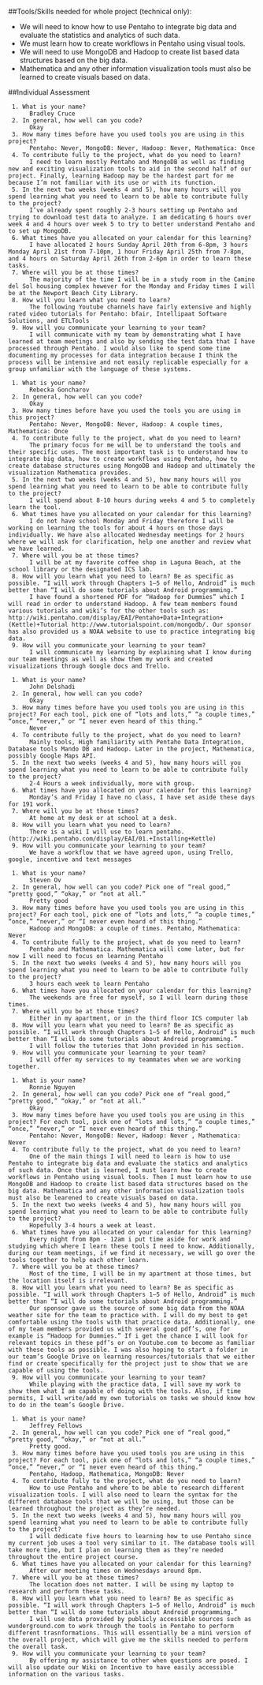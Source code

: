 ##Tools/Skills needed for whole project (technical only):

+ We will need to know how to use Pentaho to integrate big data and evaluate the statistics and analytics of such data. 
+ We must learn how to create workflows in Pentaho using visual tools. 
+ We will need to use MongoDB and Hadoop to create list based data structures based on the big data. 
+ Mathematica and any other information visualization tools must also be learned to create visuals based on data.

##Individual Assessment

     1. What is your name? 
          Bradley Cruce
     2. In general, how well can you code? 
          Okay
     3. How many times before have you used tools you are using in this project? 
          Pentaho: Never, MongoDB: Never, Hadoop: Never, Mathematica: Once
     4. To contribute fully to the project, what do you need to learn?
          I need to learn mostly Pentaho and MongoDB as well as finding new and exciting visualization tools to aid in the second half of our project. Finally, learning Hadoop may be the hardest part for me because I’m not familiar with its use or with its function. 
     5. In the next two weeks (weeks 4 and 5), how many hours will you spend learning what you need to learn to be able to contribute fully to the project?
          I’ve already spent roughly 2-3 hours setting up Pentaho and trying to download test data to analyze. I am dedicating 6 hours over week 4 and 4 hours over week 5 to try to better understand Pentaho and to set up MongoDB.
     6. What times have you allocated on your calendar for this learning?
          I have allocated 2 hours Sunday April 20th from 6-8pm, 3 hours Monday April 21st from 7-10pm, 1 hour Friday April 25th from 7-8pm, and 4 hours on Saturday April 26th from 2-6pm in order to learn these tasks. 
     7. Where will you be at those times?
          The majority of the time I will be in a study room in the Camino del Sol housing complex however for the Monday and Friday times I will be at the Newport Beach City Library. 
     8. How will you learn what you need to learn? 
          The following Youtube channels have fairly extensive and highly rated video tutorials for Pentaho: bfair, Intellipaat Software Solutions, and ETLTools
     9. How will you communicate your learning to your team?
          I will communicate with my team by demonstrating what I have learned at team meetings and also by sending the test data that I have processed through Pentaho. I would also like to spend some time documenting my processes for data integration because I think the process will be intensive and not easily replicable especially for a group unfamiliar with the language of these systems. 

     1. What is your name? 
          Rebecka Goncharov
     2. In general, how well can you code? 
          Okay
     3. How many times before have you used the tools you are using in this project? 
          Pentaho: Never, MongoDB: Never, Hadoop: A couple times, Mathematica: Once
     4. To contribute fully to the project, what do you need to learn?
          The primary focus for me will be to understand the tools and their specific uses. The most important task is to understand how to integrate big data, how to create workflows using Pentaho, how to create database structures using MongoDB and Hadoop and ultimately the visualization Mathematica provides. 
     5. In the next two weeks (weeks 4 and 5), how many hours will you spend learning what you need to learn to be able to contribute fully to the project?
          I will spend about 8-10 hours during weeks 4 and 5 to completely learn the tool.
     6. What times have you allocated on your calendar for this learning?
          I do not have school Monday and Friday therefore I will be working on learning the tools for about 4 hours on those days individually. We have also allocated Wednesday meetings for 2 hours where we will ask for clarification, help one another and review what we have learned.
     7. Where will you be at those times?
          I will be at my favorite coffee shop in Laguna Beach, at the school library or the designated ICS lab.
     8. How will you learn what you need to learn? Be as specific as possible. “I will work through Chapters 1–5 of Hello, Android” is much better than “I will do some tutorials about Android programming.”
          I have found a shortened PDF for “Hadoop for Dummies” which I will read in order to understand Hadoop. A few team members found various tutorials and wiki’s for the other tools such as: http://wiki.pentaho.com/display/EAI/Pentaho+Data+Integration+(Kettle)+Tutorial http://www.tutorialspoint.com/mongodb/. Our sponsor has also provided us a NOAA website to use to practice integrating big data. 
     9. How will you communicate your learning to your team?
          I will communicate my learning by explaining what I know during our team meetings as well as show them my work and created visualizations through Google docs and Trello. 

     1. What is your name?
          John Delshadi
     2. In general, how well can you code?
          Okay
     3. How many times before have you used tools you are using in this project? For each tool, pick one of “lots and lots,” “a couple times,” “once,” “never,” or “I never even heard of this thing.”
          Never
     4. To contribute fully to the project, what do you need to learn?
          Mainly tools, High familiarity with Pentaho Data Integration, Database tools Mando DB and Hadoop. Later in the project, Mathematica, possibly Google Maps API. 
     5. In the next two weeks (weeks 4 and 5), how many hours will you spend learning what you need to learn to be able to contribute fully to the project?
          2-4 Hours a week individually, more with group. 
     6. What times have you allocated on your calendar for this learning?
          Monday’s and Friday I have no class, I have set aside these days for 191 work.
     7. Where will you be at those times?
          At home at my desk or at school at a desk. 
     8. How will you learn what you need to learn? 
          There is a wiki I will use to learn pentaho. (http://wiki.pentaho.com/display/EAI/01.+Installing+Kettle)
     9. How will you communicate your learning to your team?
          We have a workflow that we have agreed upon, using Trello, google, incentive and text messages

     1. What is your name? 
          Steven Ov
     2. In general, how well can you code? Pick one of “real good,” “pretty good,” “okay,” or “not at all.”
          Pretty good
     3. How many times before have you used tools you are using in this project? For each tool, pick one of “lots and lots,” “a couple times,” “once,” “never,” or “I never even heard of this thing.”
          Hadoop and MongoDB: a couple of times. Pentaho, Mathematica: Never
     4. To contribute fully to the project, what do you need to learn?
          Pentaho and Mathematica. Mathematica will come later, but for now I will need to focus on learning Pentaho
     5. In the next two weeks (weeks 4 and 5), how many hours will you spend learning what you need to learn to be able to contribute fully to the project?
          3 hours each week to learn Pentaho
     6. What times have you allocated on your calendar for this learning?
          The weekends are free for myself, so I will learn during those times.
     7. Where will you be at those times?
          Either in my apartment, or in the third floor ICS computer lab
     8. How will you learn what you need to learn? Be as specific as possible. “I will work through Chapters 1–5 of Hello, Android” is much better than “I will do some tutorials about Android programming.”
          I will follow the tutories that John provided in his section.
     9. How will you communicate your learning to your team?
          I will offer my services to my teammates when we are working together.

     1. What is your name? 
          Ronnie Nguyen
     2. In general, how well can you code? Pick one of “real good,” “pretty good,” “okay,” or “not at all.”
          Okay
     3. How many times before have you used tools you are using in this project? For each tool, pick one of “lots and lots,” “a couple times,” “once,” “never,” or “I never even heard of this thing.”
          Pentaho: Never, MongoDB: Never, Hadoop: Never , Mathematica: Never
     4. To contribute fully to the project, what do you need to learn?
          One of the main things I will need to learn is how to use Pentaho to integrate big data and evaluate the statics and analytics of such data. Once that is learned, I must learn how to create workflows in Pentaho using visual tools. Then I must learn how to use MongoDB and Hadoop to create list based data structures based on the big data. Mathematica and any other information visualization tools must also be learened to create visuals based on data. 
     5. In the next two weeks (weeks 4 and 5), how many hours will you spend learning what you need to learn to be able to contribute fully to the project?
          Hopefully 3-4 hours a week at least.
     6. What times have you allocated on your calendar for this learning?
          Every night from 8pm - 12am i put time aside for work and studying which where I learn these tools I need to know. Additionally, during our team meetings, if we find it necessary, we will go over the tools together to help each other learn. 
     7. Where will you be at those times?
          Most of the time, I will be in my apartment at those times, but the location itself is irrelevant.
     8. How will you learn what you need to learn? Be as specific as possible. “I will work through Chapters 1–5 of Hello, Android” is much better than “I will do some tutorials about Android programming.”
          Our sponsor gave us the source of some big data from the NOAA weather site for the team to practice with. I will do my best to get comfortable using the tools with that practice data. Additionally, one of my team members provided us with several good pdf’s, one for example is “Hadoop for Dummies.” If i get the chance I will look for relevant topics in these pdf’s or on Youtube.com to become as familiar with these tools as possible. I was also hoping to start a folder in our team’s Google Drive on learning resources/tutorials that we either find or create specifically for the project just to show that we are capable of using the tools. 
     9. How will you communicate your learning to your team?
          While playing with the practice data, I will save my work to show them what I am capable of doing with the tools. Also, if time permits, I will write/add my own tutorials on tasks we should know how to do in the team’s Google Drive.

     1. What is your name?
          Jeffrey Fellows
     2. In general, how well can you code? Pick one of “real good,” “pretty good,” “okay,” or “not at all.” 
          Pretty good.
     3. How many times before have you used tools you are using in this project? For each tool, pick one of “lots and lots,” “a couple times,” “once,” “never,” or “I never even heard of this thing.”
          Pentaho, Hadoop, Mathematica, MongoDB: Never
     4. To contribute fully to the project, what do you need to learn?
          How to use Pentaho and where to be able to research different visualization tools. I will also need to learn the syntax for the different database tools that we will be using, but those can be learned throughout the project as they’re needed. 
     5. In the next two weeks (weeks 4 and 5), how many hours will you spend learning what you need to learn to be able to contribute fully to the project?
          I will dedicate five hours to learning how to use Pentaho since my current job uses a tool very similar to it. The database tools will take more time, but I plan on learning them as they’re needed throughout the entire project course.
     6. What times have you allocated on your calendar for this learning?
          After our meeting times on Wednesdays around 8pm.
     7. Where will you be at those times?
          The location does not matter. I will be using my laptop to research and perform these tasks.
     8. How will you learn what you need to learn? Be as specific as possible. “I will work through Chapters 1–5 of Hello, Android” is much better than “I will do some tutorials about Android programming.”
          I will use data provided by publicly accessible sources such as wunderground.com to work through the tools in Pentaho to perform different trasnformations. This will essentially be a mini version of the overall project, which will give me the skills needed to perform the overall task.
     9. How will you communicate your learning to your team?
          By offering my assistance to other when questions are posed. I will also update our Wiki on Incentive to have easily accessible information on the various tasks.

